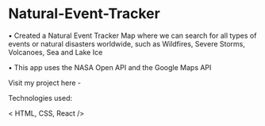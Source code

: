 # Natural-Event-Tracker

•	Created a Natural Event Tracker Map where we can search for all types of events or natural disasters worldwide, such as Wildfires, Severe Storms, Volcanoes, Sea and Lake Ice

•	This app uses the NASA Open API and the Google Maps API

Visit my project here - 

Technologies used: 

< HTML, CSS, React />
